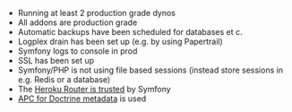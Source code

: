 * Running at least 2 production grade dynos
* All addons are production grade
* Automatic backups have been scheduled for databases et c.
* Logplex drain has been set up (e.g. by using Papertrail)
* Symfony logs to console in prod
* SSL has been set up
* Symfony/PHP is not using file based sessions (instead store sessions in e.g. Redis or a database)
* The [Heroku Router is trusted](https://devcenter.heroku.com/articles/getting-started-with-symfony#trusting-the-load-balancer) by Symfony
* [APC for Doctrine metadata](https://devcenter.heroku.com/articles/getting-started-with-symfony#recommended-extensions) is used
